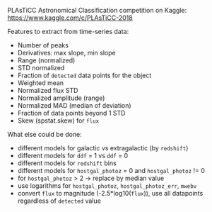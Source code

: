 PLAsTiCC Astronomical Classification competition on Kaggle: https://www.kaggle.com/c/PLAsTiCC-2018

Features to extract from time-series data:
- Number of peaks
- Derivatives: max slope, min slope
- Range (normalized)
- STD normalized
- Fraction of `detected` data points for the object
- Weighted mean
- Normalized flux STD
- Normalized amplitude (range)
- Normalized MAD (median of deviation)
- Fraction of data points beyond 1 STD
- Skew (spstat.skew) for `flux`

What else could be done:
- different models for galactic vs extragalactic (by `redshift`)
- different models for `ddf` = 1 vs `ddf` = 0
- different models for `redshift` bins
- different models for `hostgal_photoz` = 0 and `hostgal_photoz` != 0
- for `hostgal_photoz` > 2 -> replace by median value
- use logarithms for `hostgal_photoz`, `hostgal_photoz_err`, `mwebv`
- convert `flux` to magnitude (-2.5*log10(`flux`)), use all datapoints regardless of `detected` value
